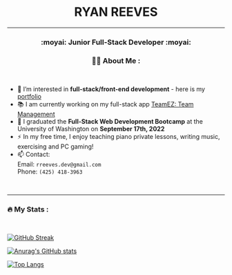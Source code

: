 <div id="header" align="center"><h1 border-bottom="none">RYAN REEVES<br>
<img src="https://komarev.com/ghpvc/?username=rreeves1996&style=flat-square&color=blue" alt=""/></h1>

</div>

---
<div align="center">
  
<h3> :moyai:  Junior Full-Stack Developer :moyai: </h3>
  
### 👨‍💻 About Me :

</div>
<br>



- 👀 I’m interested in <strong>full-stack/front-end development</strong> - here is my [portfolio](https://rreeves1996.github.io/react-portfolio/#home)
- 📚 I am currently working on my full-stack app [TeamEZ: Team Management](https://github.com/rreeves1996/team-manager)
- 🌱 I graduated the <strong>Full-Stack Web Development Bootcamp</strong> at the University of Washington on <strong>September 17th, 2022</strong>
- ⚡ In my free time, I enjoy teaching piano private lessons, writing music, exercising and PC gaming!
- 📫 Contact:
<br>  Email: `rreeves.dev@gmail.com`
<br>  Phone: `(425) 418-3963`
<br>  

---

### :fire: My Stats :
<br>

[![GitHub Streak](http://github-readme-streak-stats.herokuapp.com?user=rreeves1996&theme=dark&background=000000)](https://git.io/streak-stats)

[![Anurag's GitHub stats](https://github-readme-stats-git-masterrstaa-rickstaa.vercel.app/api?username=rreeves1996&theme=gruvbox)](https://github.com/anuraghazra/github-readme-stats)

[![Top Langs](https://github-readme-stats.vercel.app/api/top-langs/?username=rreeves1996&theme=gruvbox)](https://github.com/anuraghazra/github-readme-stats)
  
